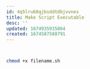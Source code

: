 ```yaml
---
id: 4q5lru68qjbsddtdbjvvnes
title: Make Script Executable
desc: ''
updated: 1674935935064
created: 1674587588791
---
```

```bash


chmod +x filename.sh


```
